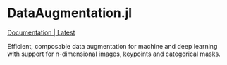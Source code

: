 # DataAugmentation.jl

[Documentation | Latest](https://lorenzoh.github.io/DataAugmentation.jl/dev/)

Efficient, composable data augmentation for machine and deep learning with support for n-dimensional images, keypoints and categorical masks.
